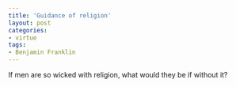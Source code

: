 ```yaml
---
title: 'Guidance of religion'
layout: post
categories:
- virtue
tags:
- Benjamin Franklin
---
```


If men are so wicked with religion, what would they be if without it?
